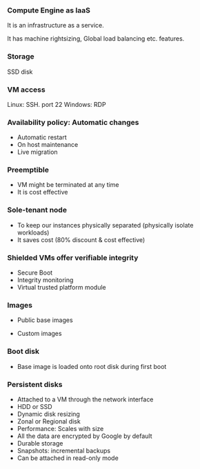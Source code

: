 ### Compute Engine as IaaS 

It is an infrastructure as a service. 

It has machine rightsizing, Global load balancing etc. features. 

### Storage 

SSD disk 

### VM access

Linux: SSH. port 22
Windows: RDP

### Availability policy: Automatic changes 

- Automatic restart 
- On host maintenance
- Live migration 

### Preemptible 

- VM might be terminated at any time
- It is cost effective 

### Sole-tenant node 

- To keep our instances physically separated (physically isolate workloads)
- It saves cost (80% discount & cost effective)

### Shielded VMs offer verifiable integrity

- Secure Boot
- Integrity monitoring
- Virtual trusted platform module

### Images 

- Public base images


- Custom images 


### Boot disk 

- Base image is loaded onto root disk during first boot

### Persistent disks

- Attached to a VM through the network interface
- HDD or SSD
- Dynamic disk resizing
- Zonal or Regional disk
- Performance: Scales with size
- All the data are encrypted by Google by default
- Durable storage
- Snapshots: incremental backups 
- Can be attached in read-only mode